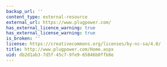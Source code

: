 ```yaml
---
backup_url: ''
content_type: external-resource
external_url: https://www.plugpower.com/
has_external_licence_warning: true
has_external_license_warning: true
is_broken: ''
license: https://creativecommons.org/licenses/by-nc-sa/4.0/
title: http://www.plugpower.com/Home.aspx
uid: db2d1ab3-7d5f-45c7-9fe9-65846b0ffb8e
---
```


